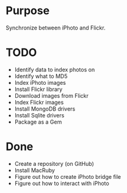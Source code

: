 Purpose
========

Synchronize between iPhoto and Flickr.

TODO
========
* Identify data to index photos on
* Identify what to MD5
* Index iPhoto images
* Install Flickr library
* Download images from Flickr
* Index Flickr images
* Install MongoDB drivers
* Install Sqlite drivers
* Package as a Gem


Done
========
* Create a repository (on GitHub)
* Install MacRuby
* Figure out how to create iPhoto bridge file
* Figure out how to interact with iPhoto
